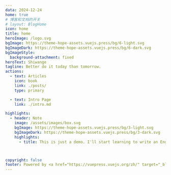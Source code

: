 ```yaml
---
data: 2024-12-24
home: true
# 博客和文档的开关
# layout: BlogHome
icon: home
title: home
heroImage: /logo.svg
bgImage: https://theme-hope-assets.vuejs.press/bg/6-light.svg
bgImageDark: https://theme-hope-assets.vuejs.press/bg/6-dark.svg
bgImageStyle:
  background-attachment: fixed
heroText: Shiwange
tagline: Better do it today than tomorrow.
actions:
  - text: Articles
    icon: book
    link: ./posts/
    type: primary

  - text: Intro Page
    link: ./intro.md

highlights:
  - header: Note
    image: /assets/images/box.svg
    bgImage: https://theme-hope-assets.vuejs.press/bg/3-light.svg
    bgImageDark: https://theme-hope-assets.vuejs.press/bg/3-dark.svg
    highlights:
      - title: This is just a demo. I'll start learning to write an English blog from now on.



copyright: false
footer: Powered by <a href="https://vuepress.vuejs.org/zh/" target="_blank">VuePress</a> | MIT Licensed, Copyright © 2024-present Shiwange
---
```


